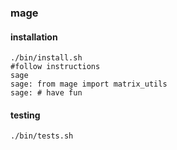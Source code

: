 ### mage

#### installation

```
./bin/install.sh
#follow instructions
sage
sage: from mage import matrix_utils
sage: # have fun
```

#### testing

```
./bin/tests.sh
```
